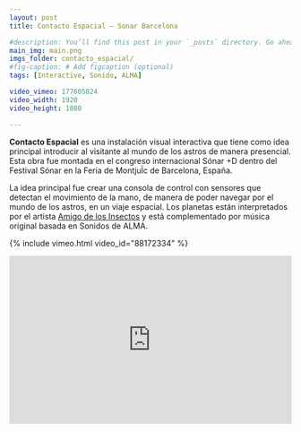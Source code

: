 ```yaml
---
layout: post
title: Contacto Espacial – Sonar Barcelona

#description: You’ll find this post in your `_posts` directory. Go ahead and edit it and re-build the site to see your changes. # Add post description (optional)
main_img: main.png
imgs_folder: contacto_espacial/
#fig-caption: # Add figcaption (optional)
tags: [Interactive, Sonido, ALMA]

video_vimeo: 177605824
video_width: 1920
video_height: 1080

---
```

**Contacto Espacial** es una instalación visual interactiva que tiene como idea principal introducir al visitante al mundo de los astros de manera presencial.
Esta obra fue montada en el congreso internacional Sónar +D dentro del Festival Sónar en la Feria de MontjuÏc de Barcelona, España.

La idea principal fue crear una consola de control con sensores que detectan el movimiento de la mano, de manera de poder navegar por el mundo de los astros, en un viaje espacial. Los planetas están interpretados por el artista [Amigo de los Insectos](lamanifestacion.tumblr.com) y está complementado por música original basada en Sonidos de ALMA.

{% include vimeo.html video_id="88172334" %}

<iframe width="100%" height="300" scrolling="no" frameborder="no" src="https://w.soundcloud.com/player/?url=https%3A//api.soundcloud.com/playlists/247165824&amp;color=ff5500&amp;auto_play=false&amp;hide_related=false&amp;show_comments=true&amp;show_user=true&amp;show_reposts=false"></iframe>
